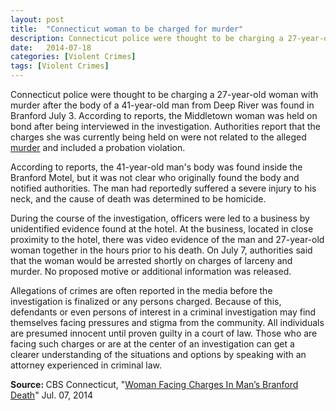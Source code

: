 ```yaml
---
layout: post
title:  "Connecticut woman to be charged for murder"
description: Connecticut police were thought to be charging a 27-year-old woman with murder after the body of a 41-year-old man from Deep River was found in Branford July 3. According to reports, the Middletown woman was held on bond after being interviewed in the investigation. Authorities report that the charges she was currently being held on were not related to the alleged murder and included a probation violation
date:   2014-07-18
categories: [Violent Crimes] 
tags: [Violent Crimes]
---
```



<p>Connecticut police were thought to be charging a 27-year-old woman with murder after the body of a 41-year-old man from Deep River was found in Branford July 3. According to reports, the Middletown woman was held on bond after being interviewed in the investigation. Authorities report that the charges she was currently being held on were not related to the alleged <a href="/Violent-Crimes/Violent-Crimes.html">murder</a> and included a probation violation.</p><p>According to reports, the 41-year-old man's body was found inside the Branford Motel, but it was not clear who originally found the body and notified authorities. The man had reportedly suffered a severe injury to his neck, and the cause of death was determined to be homicide.</p> <p>During the course of the investigation, officers were led to a business by unidentified evidence found at the hotel. At the business, located in close proximity to the hotel, there was video evidence of the man and 27-year-old woman together in the hours prior to his death. On July 7, authorities said that the woman would be arrested shortly on charges of larceny and murder. No proposed motive or additional information was released.</p><p>Allegations of crimes are often reported in the media before the investigation is finalized or any persons charged. Because of this, defendants or even persons of interest in a criminal investigation may find themselves facing pressures and stigma from the community. All individuals are presumed innocent until proven guilty in a court of law. Those who are facing such charges or are at the center of an investigation can get a clearer understanding of the situations and options by speaking with an attorney experienced in criminal law.</p><p> <b>Source:&nbsp;</b>CBS Connecticut, "<a href="http://connecticut.cbslocal.com/2014/07/07/woman-facing-charges-in-mans-branford-death/" target="_blank">Woman Facing Charges In Man&rsquo;s Branford Death</a>" Jul. 07, 2014 </p>